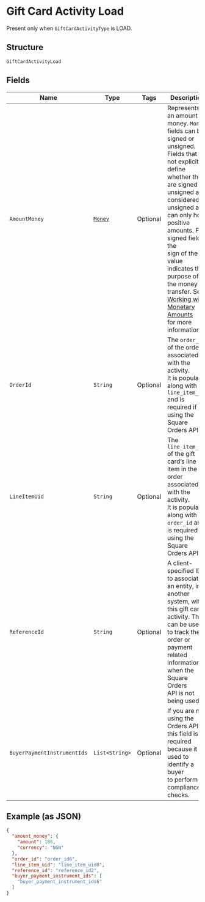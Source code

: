 
# Gift Card Activity Load

Present only when `GiftCardActivityType` is LOAD.

## Structure

`GiftCardActivityLoad`

## Fields

| Name | Type | Tags | Description | Getter |
|  --- | --- | --- | --- | --- |
| `AmountMoney` | [`Money`](../../doc/models/money.md) | Optional | Represents an amount of money. `Money` fields can be signed or unsigned.<br>Fields that do not explicitly define whether they are signed or unsigned are<br>considered unsigned and can only hold positive amounts. For signed fields, the<br>sign of the value indicates the purpose of the money transfer. See<br>[Working with Monetary Amounts](https://developer.squareup.com/docs/build-basics/working-with-monetary-amounts)<br>for more information. | Money getAmountMoney() |
| `OrderId` | `String` | Optional | The `order_id` of the order associated with the activity.<br>It is populated along with `line_item_uid` and is required if using the Square Orders API. | String getOrderId() |
| `LineItemUid` | `String` | Optional | The `line_item_uid` of the gift card’s line item in the order associated with the activity.<br>It is populated along with `order_id` and is required if using the Square Orders API. | String getLineItemUid() |
| `ReferenceId` | `String` | Optional | A client-specified ID to associate an entity, in another system, with this gift card<br>activity. This can be used to track the order or payment related information when the Square Orders<br>API is not being used. | String getReferenceId() |
| `BuyerPaymentInstrumentIds` | `List<String>` | Optional | If you are not using the Orders API, this field is required because it is used to identify a buyer<br>to perform compliance checks. | List<String> getBuyerPaymentInstrumentIds() |

## Example (as JSON)

```json
{
  "amount_money": {
    "amount": 186,
    "currency": "NGN"
  },
  "order_id": "order_id6",
  "line_item_uid": "line_item_uid0",
  "reference_id": "reference_id2",
  "buyer_payment_instrument_ids": [
    "buyer_payment_instrument_ids6"
  ]
}
```

